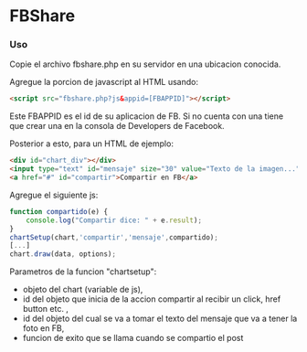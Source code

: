 # FBShare

### Uso

Copie el archivo fbshare.php en su servidor en una ubicacion conocida.

Agregue la porcion de javascript al HTML usando:

```html
<script src="fbshare.php?js&appid=[FBAPPID]"></script>
```
Este FBAPPID es el id de su aplicacion de FB.
Si no cuenta con una tiene que crear una en la consola de Developers de Facebook.

Posterior a esto, para un HTML de ejemplo:
```html
<div id="chart_div"></div>
<input type="text" id="mensaje" size="30" value="Texto de la imagen...">
<a href="#" id="compartir">Compartir en FB</a>
```
Agregue el siguiente js:
```js
function compartido(e) {
	console.log("Compartir dice: " + e.result);
}
chartSetup(chart,'compartir','mensaje',compartido);
[...]
chart.draw(data, options);
```
Parametros de la funcion "chartsetup":
- objeto del chart (variable de js), 
- id del objeto que inicia de la accion compartir al recibir un click, href button etc. , 
- id del objeto del cual se va a tomar el texto del mensaje que va a tener la foto en FB,
- funcion de exito que se llama cuando se compartio el post
